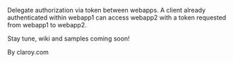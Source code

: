 Delegate authorization via token between webapps.
A client already authenticated within webapp1 can access webapp2 with a token requested from webapp1 to webapp2.

Stay tune, wiki and samples coming soon!

By claroy.com